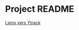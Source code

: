 # Project README

<a href="https://ytrack.learn.ynov.com/intra/bordeaux/2122-challenge-sql">Liens vers Ytrack</a>